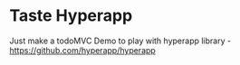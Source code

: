 # Taste Hyperapp

Just make a todoMVC Demo to play with hyperapp library - https://github.com/hyperapp/hyperapp
